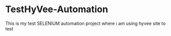 # TestHyVee-Automation
This is my test SELENIUM automation project where i am using hyvee site to test
